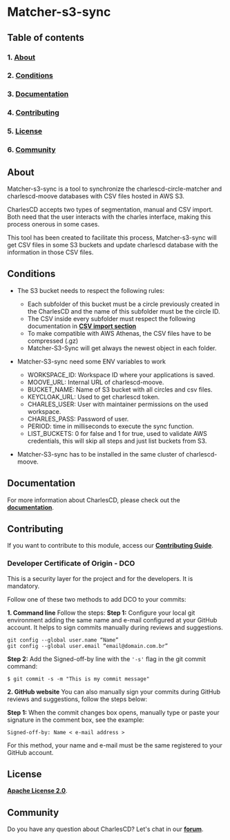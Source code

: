 # **Matcher-s3-sync**

## **Table of contents**
### 1. [**About**](#about)
### 2. [**Conditions**](#conditions)
### 3. [**Documentation**](#cocumentation)
### 4. [**Contributing**](#contributing)
### 5. [**License**](#license)
### 6. [**Community**](#community)

## **About**
Matcher-s3-sync is a tool to synchronize the charlescd-circle-matcher and charlescd-moove databases with CSV files hosted in AWS S3.

CharlesCD accepts two types of segmentation, manual and CSV import. Both need that the user interacts with the charles interface, making this process onerous in some cases.

This tool has been created to facilitate this process, Matcher-s3-sync will get CSV files in some S3 buckets and update charlescd database with the information in those CSV files.

## **Conditions**
 - The S3 bucket needs to respect the following rules:
    - Each subfolder of this bucket must be a circle previously created in the CharlesCD and the name of this subfolder must be the circle ID.
    - The CSV inside every subfolder must respect the following documentation in [**CSV import section**](https://docs.charlescd.io/reference/circles)
    - To make compatible with AWS Athenas, the CSV files have to be compressed (.gz)
    - Matcher-S3-Sync will get always the newest object in each folder.

 - Matcher-S3-sync need some ENV variables to work
    - WORKSPACE_ID: Workspace ID where your applications is saved.
    - MOOVE_URL: Internal URL of charlescd-moove.
    - BUCKET_NAME: Name of S3 bucket with all circles and csv files.
    - KEYCLOAK_URL: Used to get charlescd token.
    - CHARLES_USER: User with maintainer permissions on the used workspace.
    - CHARLES_PASS: Password of user.
    - PERIOD: time in milliseconds to execute the sync function.
    - LIST_BUCKETS: 0 for false and 1 for true, used to validate AWS credentials, this will skip all steps and just list buckets from S3.

 - Matcher-S3-sync has to be installed in the same cluster of charlescd-moove.

## **Documentation**

For more information about CharlesCD, please check out the [**documentation**](https://docs.charlescd.io/).

## **Contributing**

If you want to contribute to this module, access our [**Contributing Guide**](https://github.com/ZupIT/charlescd/blob/main/CONTRIBUTING.md).

### **Developer Certificate of Origin - DCO**

 This is a security layer for the project and for the developers. It is mandatory.
 
 Follow one of these two methods to add DCO to your commits:
 
**1. Command line**
 Follow the steps: 
 **Step 1:** Configure your local git environment adding the same name and e-mail configured at your GitHub account. It helps to sign commits manually during reviews and suggestions.

 ```
git config --global user.name “Name”
git config --global user.email “email@domain.com.br”
```
**Step 2:** Add the Signed-off-by line with the `'-s'` flag in the git commit command:

```
$ git commit -s -m "This is my commit message"
```

**2. GitHub website**
You can also manually sign your commits during GitHub reviews and suggestions, follow the steps below: 

**Step 1:** When the commit changes box opens, manually type or paste your signature in the comment box, see the example:

```
Signed-off-by: Name < e-mail address >
```

For this method, your name and e-mail must be the same registered to your GitHub account.

## **License**
[**Apache License 2.0**](https://github.com/ZupIT/charlescd/blob/main/LICENSE).

## **Community**

Do you have any question about CharlesCD? Let's chat in our [**forum**](https://forum.zup.com.br/). 
